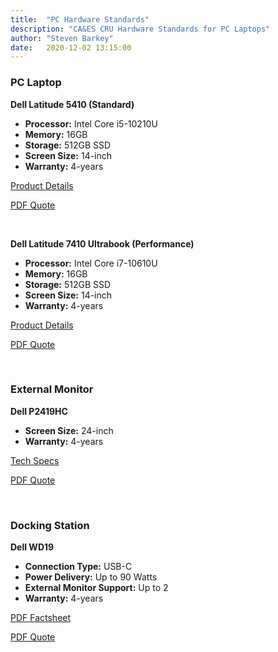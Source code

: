 ```yaml
---
title:  "PC Hardware Standards"
description: "CA&ES CRU Hardware Standards for PC Laptops"
author: "Steven Barkey"
date:   2020-12-02 13:15:00
---
```

<h3>PC Laptop</h3>
<p><b>Dell Latitude 5410 (Standard)</b></p>
<ul>
	<li><b>Processor:</b> Intel Core i5-10210U</li>
	<li><b>Memory:</b> 16GB</li>
	<li><b>Storage:</b> 512GB SSD</li>
	<li><b>Screen Size:</b> 14-inch</li>
	<li><b>Warranty:</b> 4-years</li>
</ul>
<p><a target="_blank" href="https://www.dell.com/en-us/work/shop/cty/pdp/spd/latitude-14-5410-laptop#features_section">Product Details</a></p>
<p><a target="_blank" href="/media/policies/Dell Latitude 5410 Quote.pdf">PDF Quote</a></p>
<br />
<p><b>Dell Latitude 7410 Ultrabook (Performance)</b></p>
<ul>
	<li><b>Processor:</b> Intel Core i7-10610U</li>
	<li><b>Memory:</b> 16GB</li>
	<li><b>Storage:</b> 512GB SSD</li>
	<li><b>Screen Size:</b> 14-inch</li>
	<li><b>Warranty:</b> 4-years</li>
</ul>
<p><a target="_blank" href="https://www.dell.com/en-us/work/shop/laptops/14-7400/spd/latitude-14-7400-laptop#features_section">Product Details</a></p>
<p><a target="_blank" href="/media/policies/Dell Latitude 7410 Ultrabook Quote.pdf">PDF Quote</a></p>
<br />
<h3>External Monitor</h3>
<p><b>Dell P2419HC</b></p>
<ul>
	<li><b>Screen Size:</b> 24-inch</li>
	<li><b>Warranty:</b> 4-years</li>
</ul>
<p><a target="_blank" href="https://www.dell.com/en-us/work/shop/dell-24-usb-c-monitor-p2419hc/apd/210-aqco/monitors-monitor-accessories#techspecs_section">Tech Specs</a></p>
<p><a target="_blank" href="/media/policies/Dell P2419HC Monitor Quote.pdf">PDF Quote</a></p>
<br />
<h3>Docking Station</h3>
<p><b>Dell WD19</b></p>
<ul>
	<li><b>Connection Type:</b> USB-C</li>
	<li><b>Power Delivery:</b> Up to 90 Watts</li>
	<li><b>External Monitor Support:</b> Up to 2</li>
	<li><b>Warranty:</b> 4-years</li>
</ul>
<p><a target="_blank" href="/media/policies/Dell WD19 Dock Factsheet.pdf">PDF Factsheet</a></p>
<p><a target="_blank" href="/media/policies/Dell WD19 Dock Quote.pdf">PDF Quote</a></p>
